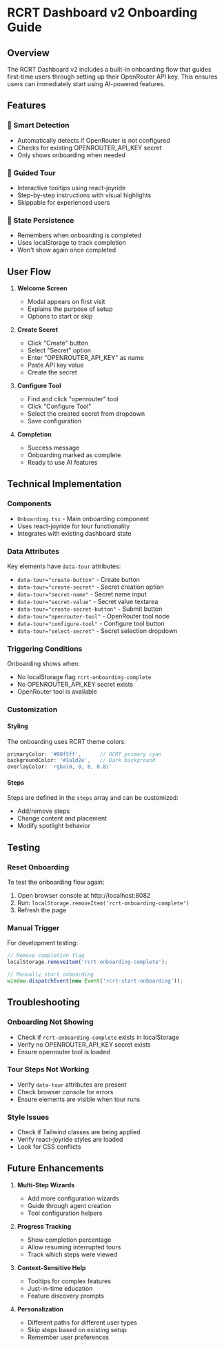 # RCRT Dashboard v2 Onboarding Guide

## Overview

The RCRT Dashboard v2 includes a built-in onboarding flow that guides first-time users through setting up their OpenRouter API key. This ensures users can immediately start using AI-powered features.

## Features

### 🎯 Smart Detection
- Automatically detects if OpenRouter is not configured
- Checks for existing OPENROUTER_API_KEY secret
- Only shows onboarding when needed

### 🚀 Guided Tour
- Interactive tooltips using react-joyride
- Step-by-step instructions with visual highlights
- Skippable for experienced users

### 💾 State Persistence
- Remembers when onboarding is completed
- Uses localStorage to track completion
- Won't show again once completed

## User Flow

1. **Welcome Screen**
   - Modal appears on first visit
   - Explains the purpose of setup
   - Options to start or skip

2. **Create Secret**
   - Click "Create" button
   - Select "Secret" option
   - Enter "OPENROUTER_API_KEY" as name
   - Paste API key value
   - Create the secret

3. **Configure Tool**
   - Find and click "openrouter" tool
   - Click "Configure Tool"
   - Select the created secret from dropdown
   - Save configuration

4. **Completion**
   - Success message
   - Onboarding marked as complete
   - Ready to use AI features

## Technical Implementation

### Components
- `Onboarding.tsx` - Main onboarding component
- Uses react-joyride for tour functionality
- Integrates with existing dashboard state

### Data Attributes
Key elements have `data-tour` attributes:
- `data-tour="create-button"` - Create button
- `data-tour="create-secret"` - Secret creation option
- `data-tour="secret-name"` - Secret name input
- `data-tour="secret-value"` - Secret value textarea
- `data-tour="create-secret-button"` - Submit button
- `data-tour="openrouter-tool"` - OpenRouter tool node
- `data-tour="configure-tool"` - Configure tool button
- `data-tour="select-secret"` - Secret selection dropdown

### Triggering Conditions
Onboarding shows when:
- No localStorage flag `rcrt-onboarding-complete`
- No OPENROUTER_API_KEY secret exists
- OpenRouter tool is available

### Customization

#### Styling
The onboarding uses RCRT theme colors:
```javascript
primaryColor: '#00f5ff',      // RCRT primary cyan
backgroundColor: '#1a1d2e',   // Dark background
overlayColor: 'rgba(0, 0, 0, 0.8)'
```

#### Steps
Steps are defined in the `steps` array and can be customized:
- Add/remove steps
- Change content and placement
- Modify spotlight behavior

## Testing

### Reset Onboarding
To test the onboarding flow again:

1. Open browser console at http://localhost:8082
2. Run: `localStorage.removeItem('rcrt-onboarding-complete')`
3. Refresh the page

### Manual Trigger
For development testing:
```javascript
// Remove completion flag
localStorage.removeItem('rcrt-onboarding-complete');

// Manually start onboarding
window.dispatchEvent(new Event('rcrt-start-onboarding'));
```

## Troubleshooting

### Onboarding Not Showing
- Check if `rcrt-onboarding-complete` exists in localStorage
- Verify no OPENROUTER_API_KEY secret exists
- Ensure openrouter tool is loaded

### Tour Steps Not Working
- Verify `data-tour` attributes are present
- Check browser console for errors
- Ensure elements are visible when tour runs

### Style Issues
- Check if Tailwind classes are being applied
- Verify react-joyride styles are loaded
- Look for CSS conflicts

## Future Enhancements

1. **Multi-Step Wizards**
   - Add more configuration wizards
   - Guide through agent creation
   - Tool configuration helpers

2. **Progress Tracking**
   - Show completion percentage
   - Allow resuming interrupted tours
   - Track which steps were viewed

3. **Context-Sensitive Help**
   - Tooltips for complex features
   - Just-in-time education
   - Feature discovery prompts

4. **Personalization**
   - Different paths for different user types
   - Skip steps based on existing setup
   - Remember user preferences
